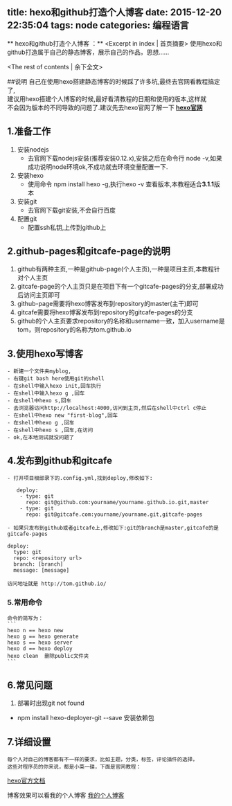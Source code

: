 title: hexo和github打造个人博客
date: 2015-12-20 22:35:04
tags: node
categories: 编程语言
---
** hexo和github打造个人博客 ：** <Excerpt in index | 首页摘要>
    使用hexo和github打造属于自己的静态博客，展示自己的作品，思想……
<!-- more -->
<The rest of contents | 余下全文>

##说明
    自己在使用hexo搭建静态博客的时候踩了许多坑,最终去官网看教程搞定了,  
    建议用hexo搭建个人博客的时候,最好看清教程的日期和使用的版本,这样就  
    不会因为版本的不同导致的问题了.建议先去hexo官网了解一下
   [**hexo官网**][1]
## 1.准备工作
 1. 安装nodejs
    - 去官网下载nodejs安装(推荐安装0.12.x),安装之后在命令行 node -v,如果成功说明node环境ok,不成功就去环境变量配置一下.
 2. 安装hexo
    - 使用命令 npm install hexo -g,执行hexo -v 查看版本,本教程适合**3.1.1**版本
 3. 安装git
    - 去官网下载git安装,不会自行百度
 4. 配置git
    - 配置ssh私钥,上传到github上

## 2.github-pages和gitcafe-page的说明

 1. github有两种主页,一种是github-page(个人主页),一种是项目主页,本教程针对个人主页
 2. gitcafe-page的个人主页只是在项目下有一个gitcafe-pages的分支,部署成功后访问主页即可
 3. github-page需要将hexo博客发布到repository的master(主干)即可
 4. gitcafe需要将hexo博客发布到repository的gitcafe-pages的分支
 5. github的个人主页要求repository的名称和username一致，加入username是tom，则repository的名称为tom.github.io
## 3.使用hexo写博客
    - 新建一个文件夹myblog,
    - 右键git bash here使用git的shell
    - 在shell中输入hexo init,回车执行
    - 在shell中输入hexo g ,回车
    - 在shell中hexo s,回车
    - 去浏览器访问http://localhost:4000,访问到主页,然后在shell中ctrl c停止
    - 在shell中hexo new "first-blog",回车
    - 在shell中hexo g ,回车
    - 在shell中hexo s ,回车,在访问
    - ok,在本地测试就没问题了

## 4.发布到github和gitcafe
    - 打开项目根部录下的.config.yml,找到deploy,修改如下:

```
   deploy:
    - type: git
      repo: git@github.com:yourname/yourname.github.io.git,master
    - type: git
      repo: git@gitcafe.com:yourname/yourname.git,gitcafe-pages
```
    - 如果只发布到github或者gitcafe上,修改如下:git的branch是master,gitcafe的是gitcafe-pages
```
deploy:
  type: git
  repo: <repository url>
  branch: [branch]
  message: [message]
```
    访问地址就是 http://tom.github.io/
### 5.常用命令
    命令的简写为：
    ```
    hexo n == hexo new
    hexo g == hexo generate
    hexo s == hexo server
    hexo d == hexo deploy
    hexo clean  删除public文件夹
    ```

## 6.常见问题
1. 部署时出现git not found
  - npm install hexo-deployer-git --save  安装依赖包


## 7.详细设置    
    每个人对自己的博客都有不一样的要求，比如主题，分类，标签，评论插件的选择，  
    这些对程序员的你来说，都是小菜一碟，下面是官网教程：
   [hexo官方文档][2]


博客效果可以看我的个人博客     [我的个人博客][3]


  [1]: https://hexo.io/zh-cn/
  [2]: https://hexo.io/docs/
  [3]: http://geekwalker.cn
